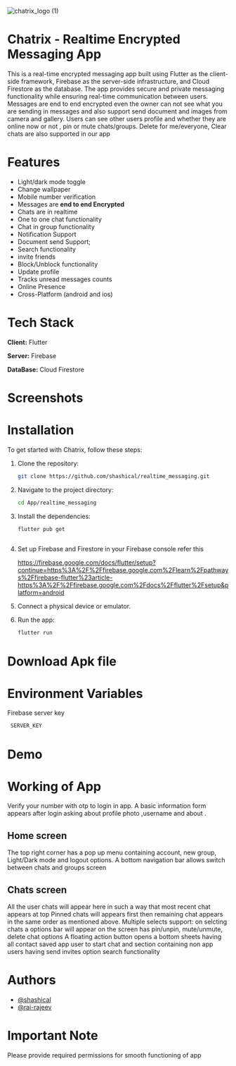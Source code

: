  ![chatrix_logo (1)](https://github.com/shashical/realtime_messaging/assets/106883666/9a600f40-1a50-43d1-aa59-710286cb5ba1)
#  Chatrix - Realtime Encrypted Messaging App
This is a real-time encrypted messaging app built using Flutter as the client-side framework, Firebase as the server-side infrastructure, and Cloud Firestore as the database. The app provides secure and private messaging functionality while ensuring real-time communication between users.
Messages are end to end encrypted even the owner can not see what you are sending in messages and also support send document and  images from camera and gallery. Users can see other users profile and whether they are online now or not , pin or mute  chats/groups.  Delete for me/everyone, Clear chats are  also supported in our app
# Features
+ Light/dark mode toggle
+ Change wallpaper
+  Mobile number verification
+  Messages are **end to end Encrypted**
+  Chats are  in realtime
+  One to one chat functionality
+  Chat in group functionality
+  Notification Support
+  Document send Support; 
+  Search functionality
+  invite friends
+  Block/Unblock functionality
+  Update profile
+  Tracks unread messages counts
+  Online Presence
+  Cross-Platform (android and ios)
  
# Tech Stack
**Client:** Flutter

**Server:** Firebase

**DataBase:** Cloud Firestore
# Screenshots
# Installation
To get started with Chatrix, follow these steps:
1. Clone the repository:
   
    ```bash
    git clone https://github.com/shashical/realtime_messaging.git
    ```
2. Navigate to the project directory:
   ```bash
   cd App/realtime_messaging
    ```
3. Install the dependencies:
   ```bash
   flutter pub get
  
4. Set up Firebase and Firestore in your Firebase console
   refer this
   
    https://firebase.google.com/docs/flutter/setup?continue=https%3A%2F%2Ffirebase.google.com%2Flearn%2Fpathways%2Ffirebase-flutter%23article-https%3A%2F%2Ffirebase.google.com%2Fdocs%2Fflutter%2Fsetup&platform=android
5. Connect a physical device or emulator.
6. Run the app:
   ```bash
   flutter run
# Download Apk file
# Environment Variables
Firebase server key
```bash
 SERVER_KEY
```
# Demo
# Working of App
 Verify your number with otp to login in app. A basic information form appears after login asking about profile photo ,username and about .
 ## Home screen
 The top right corner has a pop up menu containing account, new group, Light/Dark mode and logout options.
 A bottom navigation bar allows switch between chats and groups screen
 ## Chats screen
 All the user chats will appear here in such a way that most recent chat appears at top
 Pinned chats will appears first then remaining chat appears in the same order as mentioned above.
 Multiple selects support: on selcting chats a options bar will appear on the screen has pin/unpin, mute/unmute, delete chat options
 A floating action button opens a bottom sheets having all contact saved app user to start chat and section containing non app users having send invites option 
 search functionality
 
# Authors
 + [@shashical](https://github.com/shashical.git)
 + [@rai-rajeev](https://github.com/rai-rajeev.git)

# Important Note 

Please provide required permissions for smooth functioning of app  

 
